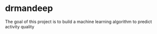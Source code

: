 # drmandeep
The goal of this project is to build a machine learning algorithm to predict activity quality
